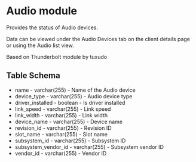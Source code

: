 Audio module
==============

Provides the status of Audio devices.

Data can be viewed under the Audio Devices tab on the client details page or using the Audio list view.

Based on Thunderbolt module by tuxudo

Table Schema
---
* name - varchar(255) - Name of the Audio device
* device_type - varchar(255) - Audio device type
* driver_installed - boolean - Is driver installed
* link_speed - varchar(255) - Link speed
* link_width - varchar(255) - Link width
* device_name - varchar(255) - Device name
* revision_id - varchar(255) - Revision ID
* slot_name - varchar(255) - Slot name
* subsystem_id - varchar(255) - Subsystem ID
* subsystem_vendor_id - varchar(255) - Subsystem vendor ID
* vendor_id - varchar(255) - Vendor ID
